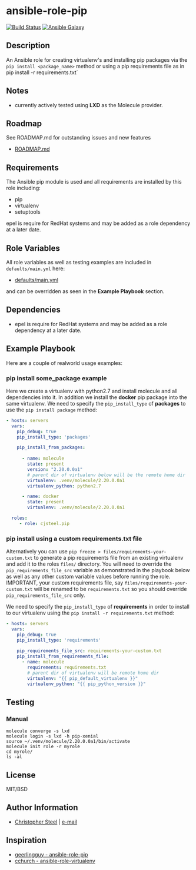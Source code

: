 # ansible-role-pip

[![Build Status](https://travis-ci.org/cjsteel/ansible-role-pip.svg?branch=master)](https://travis-ci.org/cjsteel/ansible-role-pip)
[![Ansible Galaxy](http://img.shields.io/badge/ansible--galaxy-pip-blue.svg)](https://galaxy.ansible.com/cjsteel/pip/)

## Description

An Ansible role for creating virtualenv's and installing pip packages via the `pip install <package_name>` method or using a pip requirements file as in pip install -r requirements.txt`

## Notes

* currently actively tested using **LXD** as the Molecule provider.

## Roadmap

See ROADMAP.md for outstanding issues and new features

* [ROADMAP.md](./ROADMAP.md)

Requirements
------------

The Ansible pip module is used and all requirements are installed by this role including:

* pip
* virtualenv
* setuptools

epel is require for RedHat systems and may be added as a role dependency at a later date.

Role Variables
--------------

All role variables as well as testing examples are included in `defaults/main.yml` here:

* [defaults/main.yml](defaults/main.yml)

and can be overridden as seen in the **Example Playbook** section.

Dependencies
------------

* epel is require for RedHat systems and may be added as a role dependency at a later date.

Example Playbook
----------------

Here are a couple of realworld usage examples:

### pip install some_package example

Here we create a virtualenv with python2.7 and install molecule and all dependencies into it. In addition we install the **docker** pip package into the same virtualenv. We need to specify the `pip_install_type` of **packages** to use the `pip install package` method:

```yaml
- hosts: servers
  vars:
    pip_debug: true
    pip_install_type: 'packages'

    pip_install_from_packages:
    
      - name: molecule
        state: present
        version: "2.20.0.0a1"
        # parent dir of virtualenv below will be the remote home dir
        virtualenv: .venv/molecule/2.20.0.0a1
        virtualenv_python: python2.7

      - name: docker
        state: present
        virtualenv: .venv/molecule/2.20.0.0a1

  roles:
     - role: cjsteel.pip
```

### pip install using a custom requirements.txt file

Alternatively you can use `pip freeze > files/requirements-your-custom.txt`  to generate a pip requirements file from an existing virtualenv and add it to the roles `files/` directory. You will need to override the `pip_requirements_file_src` variable as demonstrated in the playbook below as well as any other custom variable values before running the role. IMPORTANT, your custom requirements file, say `files/requirements-your-custom.txt` will be renamed to be `requirements.txt` so you should override `pip_requirements_file_src` only.

 We need to specify the `pip_install_type` of **requirements** in order to install to our virtualenv using the  `pip install -r requirements.txt` method:

```yaml
- hosts: servers
  vars:
    pip_debug: true
    pip_install_type: 'requirements'
    
    pip_requirements_file_src: requirements-your-custom.txt
    pip_install_from_requirements_file:
      - name: molecule
        requirements: requirements.txt
        # parent dir of virtualenv will be remote home dir
        virtualenv: "{{ pip_default_virtualenv }}"
        virtualenv_python: "{{ pip_python_version }}"

```

## Testing

### Manual

```shell
molecule converge -s lxd
molecule login -s lxd -h pip-xenial
source ~/.venv/molecule/2.20.0.0a1/bin/activate
molecule init role -r myrole
cd myrole/
ls -al
```



License
-------

MIT/BSD

Author Information
------------------

- [Christopher Steel](http://mcin-cnim.ca/) | [e-mail](mailto:christopher.steel@mcgill.ca)

Inspiration
-----------

* [geerlingguy - ansible-role-pip](https://github.com/geerlingguy/ansible-role-pip)
* [cchurch - ansible-role-virtualenv](https://github.com/cchurch/ansible-role-virtualenv/)
